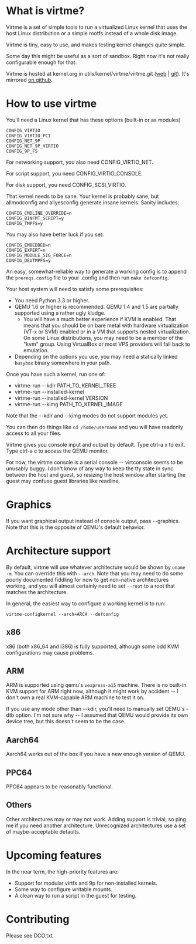 What is virtme?
===============

Virtme is a set of simple tools to run a virtualized Linux kernel that
uses the host Linux distribution or a simple rootfs instead of a whole
disk image.

Virtme is tiny, easy to use, and makes testing kernel changes quite simple.

Some day this might be useful as a sort of sandbox.  Right now it's not
really configurable enough for that.

Virtme is hosted at kernel.org in utils/kernel/virtme/virtme.git ([web][korg-web] | [git][korg-git]).  It's mirrored [on github][github].

[korg-web]: https://git.kernel.org/cgit/utils/kernel/virtme/virtme.git "virtme on kernel.org"
[korg-git]: git://git.kernel.org/pub/scm/utils/kernel/virtme/virtme.git "git address"
[github]: https://github.com/amluto/virtme

How to use virtme
=================

You'll need a Linux kernel that has these options (built-in or as modules)

    CONFIG_VIRTIO
    CONFIG_VIRTIO_PCI
    CONFIG_NET_9P
    CONFIG_NET_9P_VIRTIO
    CONFIG_9P_FS

For networking support, you also need CONFIG_VIRTIO_NET.

For script support, you need CONFIG_VIRTIO_CONSOLE.

For disk support, you need CONFIG_SCSI_VIRTIO.

That kernel needs to be sane.  Your kernel is probably sane, but allmodconfig and allyesconfig generate insane kernels.  Sanity includes:

    CONFIG_CMDLINE_OVERRIDE=n
    CONFIG_BINFMT_SCRIPT=y
    CONFIG_TMPFS=y

You may also have better luck if you set:

    CONFIG_EMBEDDED=n
    CONFIG_EXPERT=n
    CONFIG_MODULE_SIG_FORCE=n
    CONFIG_DEVTMPFS=y

An easy, somewhat-reliable way to generate a working config is to append
the `prereqs.config` file to your .config and then run `make defconfig`.

Your host system will need to satisfy some prerequisites:

* You need Python 3.3 or higher.
* QEMU 1.6 or higher is recommended.  QEMU 1.4 and 1.5 are partially supported using a rather ugly kludge.
  * You will have a much better experience if KVM is enabled.  That means that you should be on bare metal with hardware virtualization (VT-x or SVM) enabled or in a VM that supports nested virtualization.  On some Linux distributions, you may need to be a member of the "kvm" group.  Using VirtualBox or most VPS providers will fall back to emulation.
* Depending on the options you use, you may need a statically linked `busybox` binary somewhere in your path.

Once you have such a kernel, run one of:

* virtme-run --kdir PATH_TO_KERNEL_TREE
* virtme-run --installed-kernel
* virtme-run --installed-kernel VERSION
* virtme-run --kimg PATH_TO_KERNEL_IMAGE

Note that the --kdir and --kimg modes do not support modules yet.

You can then do things like `cd /home/username` and you will have readonly
access to all your files.

Virtme gives you console input and output by default.  Type ctrl-a x to exit.
Type ctrl-a c to access the QEMU monitor.

For now, the virtme console is a serial console -- virtconsole seems to be unusably buggy.  I don't know of any way to keep the tty state in sync between the host and guest, so resizing the host window after starting the guest may confuse guest libraries like readline.

Graphics
========

If you want graphical output instead of console output, pass --graphics.  Note that this is the opposite of QEMU's default behavior.

Architecture support
====================

By default, virtme will use whatever architecture would be shown by `uname -m`.  You can override this with `--arch`.  Note that you may need to do some poorly documented fiddling for now to get non-native architectures working, and you will almost certainly need to set `--root` to a root that matches the architecture.

In general, the easiest way to configure a working kernel is to run:

    virtme-configkernel --arch=ARCH --defconfig

x86
---

x86 (both x86_64 and i386) is fully supported, although some odd KVM configurations may cause problems.

ARM
---

ARM is supported using qemu's `vexpress-a15` machine.  There is no built-in KVM support for ARM right now, although it might work by accident -- I don't own a real KVM-capable ARM machine to test it on.

If you use any mode other than --kdir, you'll need to manually set QEMU's -dtb option.  I'm not sure why -- I assumed that QEMU would provide its own device tree, but this doesn't seem to be the case.

Aarch64
-------

Aarch64 works out of the box if you have a new enough version of QEMU.

PPC64
-----

PPC64 appears to be reasonably functional.

Others
------

Other architectures may or may not work.  Adding support is trivial, so ping me if you need another architecture.  Unrecognized architectures use a set of maybe-acceptable defaults.

Upcoming features
=================

In the near term, the high-priority features are:

* Support for modular virtfs and 9p for non-installed kernels.
* Some way to configure writable mounts.
* A clean way to run a script in the guest for testing.

Contributing
============

Please see DCO.txt